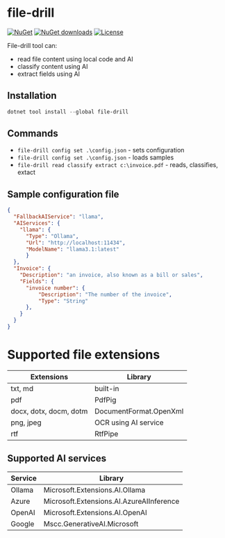 # file-drill

[![NuGet](https://img.shields.io/nuget/v/file-drill.svg)](https://www.nuget.org/packages/file-drill)
[![NuGet downloads](https://img.shields.io/nuget/dt/file-drill.svg)](https://www.nuget.org/packages/file-drill)
[![License](https://img.shields.io/badge/license-MIT-green.svg)](https://github.com/danielklecha/SharpIppNext/blob/master/LICENSE.txt)

File-drill tool can:

- read file content using local code and AI
- classify content using AI
- extract fields using AI

## Installation

```powershell
dotnet tool install --global file-drill
```

## Commands

- `file-drill config set .\config.json` - sets configuration
- `file-drill config set .\config.json` - loads samples
- `file-drill read classify extract c:\invoice.pdf` - reads, classifies, extact

## Sample configuration file

```json
{
  "FallbackAIService": "llama",
  "AIServices": {
    "llama": {
      "Type": "Ollama",
      "Url": "http://localhost:11434",
      "ModelName": "llama3.1:latest"
      }
  },
  "Invoice": {
    "Description": "an invoice, also known as a bill or sales",
    "Fields": {
      "invoice number": {
          "Description": "The number of the invoice",
          "Type": "String"
      },
    }
  }
}
```

# Supported file extensions

| Extensions | Library |
|---|---|
| txt, md | built-in |
| pdf | PdfPig |
| docx, dotx, docm, dotm | DocumentFormat.OpenXml |
| png, jpeg | OCR using AI service |
| rtf | RtfPipe |

## Supported AI services
| Service | Library |
|---|---|
| Ollama | Microsoft.Extensions.AI.Ollama |
| Azure | Microsoft.Extensions.AI.AzureAIInference |
| OpenAI | Microsoft.Extensions.AI.OpenAI |
| Google | Mscc.GenerativeAI.Microsoft |